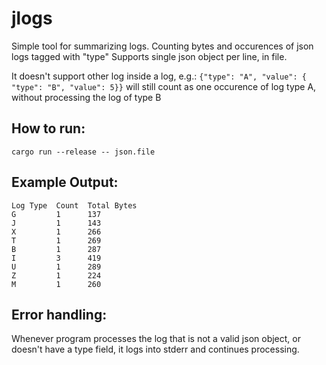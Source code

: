 # jlogs

Simple tool for summarizing logs.
Counting bytes and occurences of json logs tagged with "type" 
Supports single json object per line, in file.

It doesn't support other log inside a log, e.g.:
`{"type": "A", "value": { "type": "B", "value": 5}}` will still count as one occurence of log type A, without processing the log of type B


## How to run:

`cargo run --release -- json.file`

## Example Output:

```
Log Type  Count  Total Bytes
G         1      137
J         1      143
X         1      266
T         1      269
B         1      287
I         3      419
U         1      289
Z         1      224
M         1      260
```

## Error handling:

Whenever program processes the log that is not a valid json object, or doesn't have a type field, it logs into stderr and continues processing.
